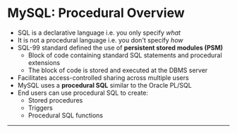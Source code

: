 # MySQL: Procedural Overview

- SQL is a declarative language i.e. you only specify *what*
- It is not a procedural language i.e. you don't specify *how*
- SQL-99 standard defined the use of **persistent stored modules (PSM)**
  - Block of code containing standard SQL statements and procedural extensions
  - The block of code is stored and executed at the DBMS server
- Facilitates access-controlled sharing across multiple users
- MySQL uses a **procedural SQL** similar to the Oracle PL/SQL
- End users can use procedural SQL to create:
  - Stored procedures
  - Triggers
  - Procedural SQL functions

---